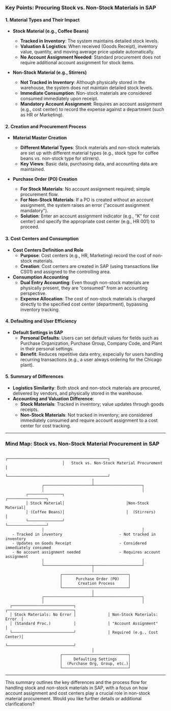 ### **Key Points: Procuring Stock vs. Non-Stock Materials in SAP**

#### **1. Material Types and Their Impact**
- **Stock Material (e.g., Coffee Beans)**  
  - **Tracked in Inventory**: The system maintains detailed stock levels.
  - **Valuation & Logistics**: When received (Goods Receipt), inventory value, quantity, and moving average price update automatically.
  - **No Account Assignment Needed**: Standard procurement does not require additional account assignment for stock items.

- **Non-Stock Material (e.g., Stirrers)**
  - **Not Tracked in Inventory**: Although physically stored in the warehouse, the system does not maintain detailed stock levels.
  - **Immediate Consumption**: Non-stock materials are considered consumed immediately upon receipt.
  - **Mandatory Account Assignment**: Requires an account assignment (e.g., cost center) to record the expense against a department (such as HR or Marketing).

#### **2. Creation and Procurement Process**
- **Material Master Creation**
  - **Different Material Types**: Stock materials and non-stock materials are set up with different material types (e.g., stock type for coffee beans vs. non-stock type for stirrers).
  - **Key Views**: Basic data, purchasing data, and accounting data are maintained.
  
- **Purchase Order (PO) Creation**
  - **For Stock Materials**: No account assignment required; simple procurement flow.
  - **For Non-Stock Materials**: If a PO is created without an account assignment, the system raises an error ("account assignment mandatory").
  - **Solution**: Enter an account assignment indicator (e.g., “K” for cost center) and specify the appropriate cost center (e.g., HR 001) to proceed.

#### **3. Cost Centers and Consumption**
- **Cost Centers Definition and Role**
  - **Purpose**: Cost centers (e.g., HR, Marketing) record the cost of non-stock materials.
  - **Creation**: Cost centers are created in SAP (using transactions like CS01) and assigned to the controlling area.
- **Consumption Accounting**
  - **Dual Entry Accounting**: Even though non-stock materials are physically present, they are “consumed” from an accounting perspective.
  - **Expense Allocation**: The cost of non-stock materials is charged directly to the specified cost center (department), bypassing inventory tracking.

#### **4. Defaulting and User Efficiency**
- **Default Settings in SAP**
  - **Personal Defaults**: Users can set default values for fields such as Purchase Organization, Purchase Group, Company Code, and Plant in their personal settings.
  - **Benefit**: Reduces repetitive data entry, especially for users handling recurring transactions (e.g., a user always ordering for the Chicago plant).

#### **5. Summary of Differences**
- **Logistics Similarity**: Both stock and non-stock materials are procured, delivered by vendors, and physically stored in the warehouse.
- **Accounting and Valuation Difference**:  
  - **Stock Materials**: Tracked in inventory; value updates through goods receipts.
  - **Non-Stock Materials**: Not tracked in inventory; are considered immediately consumed and require account assignment to a cost center for cost tracking.

---

### **Mind Map: Stock vs. Non-Stock Material Procurement in SAP**

```plaintext
                         ┌────────────────────────────────────────────┐
                         │   Stock vs. Non-Stock Material Procurement  │
                         └────────────────────────────────────────────┘
                                      │
                ┌─────────────────────┴─────────────────────┐
                │                                           │
         ┌───────────────┐                           ┌─────────────────┐
         │ Stock Material│                           │Non-Stock Material│
         │ (Coffee Beans)│                           │  (Stirrers)     │
         └───────────────┘                           └─────────────────┘
                │                                           │
   - Tracked in inventory                         - Not tracked in inventory
   - Updates on Goods Receipt                     - Considered immediately consumed
   - No account assignment needed                 - Requires account assignment
                │                                           │
                └─────────────────────┬─────────────────────┘
                                      │
                        ┌─────────────────────────────┐
                        │      Purchase Order (PO)    │
                        │       Creation Process      │
                        └─────────────────────────────┘
                                      │
                ┌─────────────────────┴─────────────────────┐
                │                                           │
  ┌───────────────────────────┐              ┌─────────────────────────────┐
  │ Stock Materials: No Error │              │ Non-Stock Materials: Error  │
  │ (Standard Proc.)          │              │ "Account Assignment"        │
  └───────────────────────────┘              │ Required (e.g., Cost Center)│
                                             └─────────────────────────────┘
                                      │
                        ┌─────────────────────────────┐
                        │     Defaulting Settings     │
                        │  (Purchase Org, Group, etc.)│
                        └─────────────────────────────┘
```

---

This summary outlines the key differences and the process flow for handling stock and non-stock materials in SAP, with a focus on how account assignment and cost centers play a crucial role in non-stock material procurement. Would you like further details or additional clarifications?
